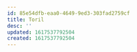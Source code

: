 ```yaml
---
id: 85e54dfb-eaa0-4649-9ed3-303fad2759cf
title: Toril
desc: ''
updated: 1617537792504
created: 1617537792504
---
```


